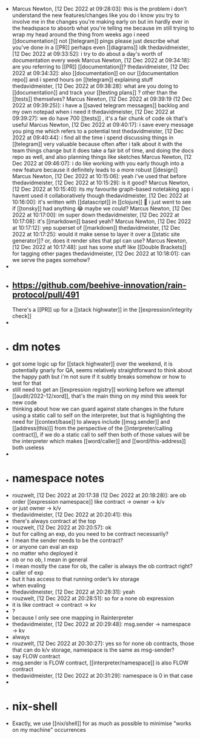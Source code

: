 - Marcus Newton, [12 Dec 2022 at 09:28:03]:
  this is the problem
  i don't understand the new features/changes like you do
  i know you try to involve me in the changes you're making early on but im hardly ever in the headspace to absorb what you're telling me
  because im still trying to wrap my head around the thing from weeks ago
  i need [[documentation]] 
  not [[telegram]] pings
  please just describe what you've done in a [[PR]]
  perhaps even [[diagrams]] idk
  thedavidmeister, [12 Dec 2022 at 09:33:52]:
  i try to do about a day's worth of documentation every week
  Marcus Newton, [12 Dec 2022 at 09:34:18]:
  are you referring to [[PR]] [[documentation]]?
  thedavidmeister, [12 Dec 2022 at 09:34:32]:
  also [[documentation]] on our [[documentation repo]]
  and i spend hours on [[telegram]] explaining stuff
  thedavidmeister, [12 Dec 2022 at 09:38:28]:
  what are you doing to [[documentation]] and track your [[testing plans]] ?
  other than the [[tests]] themselves?
  Marcus Newton, [12 Dec 2022 at 09:39:19 (12 Dec 2022 at 09:39:25)]:
  i have a [[saved telegram messages]] backlog and my own notepad when i need it
  thedavidmeister, [12 Dec 2022 at 09:39:27]:
  we do have 700 [[tests]] , it's a fair chunk of code
  ok that's useful
  Marcus Newton, [12 Dec 2022 at 09:40:17]:
  i save every message you ping me
  which refers to a potential test
  thedavidmeister, [12 Dec 2022 at 09:40:44]:
  i find all the time i spend discussing things in [[telegram]] very valuable because often after i talk about it with the team things change
  but it does take a fair bit of time, and doing the docs repo as well, and also planning things like sketches
  Marcus Newton, [12 Dec 2022 at 09:46:07]:
  i do like working with you early though
  into a new feature
  because it definitely leads to a more robust [[design]]
  Marcus Newton, [12 Dec 2022 at 10:15:06]:
  yeah i've used that before
  thedavidmeister, [12 Dec 2022 at 10:15:29]:
  is it good?
  Marcus Newton, [12 Dec 2022 at 10:15:40]:
  its my favourite graph-based notetaking app
  i havent used it collaboratively though
  thedavidmeister, [12 Dec 2022 at 10:16:00]:
  it's written with [[datascript]] in [[clojure]] 🙂
  i just went to see if [[tonsky]] had anything 😂
  maybe we could?
  Marcus Newton, [12 Dec 2022 at 10:17:00]:
  im super down
  thedavidmeister, [12 Dec 2022 at 10:17:08]:
  it's [[markdown]] based yeah?
  Marcus Newton, [12 Dec 2022 at 10:17:12]:
  yep
  superset of [[markdown]]
  thedavidmeister, [12 Dec 2022 at 10:17:25]:
  would it make sense to layer it over a [[static site generator]]?
  or, does it render sites that ppl can use?
  Marcus Newton, [12 Dec 2022 at 10:17:48]:
  just has some stuff like [[Double Brackets]] for tagging other pages
  thedavidmeister, [12 Dec 2022 at 10:18:01]:
  can we serve the pages somehow?
-
- ## https://github.com/beehive-innovation/rain-protocol/pull/491
  There's a [[PR]] up for a [[stack highwater]] in the [[expression/integrity check]]
-
- # dm notes
- got some logic up for [[stack highwater]] over the weekend, it is potentially gnarly for QA, seems relatively straightforward to think about the happy path but i'm not sure if it subtly breaks somehow or how to test for that
- still need to get an [[expression registry]] working before we attempt [[audit/2022-12/xord]], that's the main thing on my mind this week for new code
- thinking about how we can guard against state changes in the future using a static call to self on the interpreter, but that is highlighting the need for [[context/base]] to always include [[msg.sender]] and [[address(this)]] from the perspective of the [[interpreter/calling contract]], if we do a static call to self then both of those values will be the interpreter which makes [[word/caller]] and [[word/this-address]] both useless
-
- # namespace notes
- rouzwelt, [12 Dec 2022 at 20:17:38 (12 Dec 2022 at 20:18:28)]:
  are ob order [[expression namespace]] like contract -> owner -> k/v
- or just owner -> k/v
- thedavidmeister, [12 Dec 2022 at 20:20:41]:
  this
- there's always contract at the top
- rouzwelt, [12 Dec 2022 at 20:20:57]:
  ok
- but for calling an exp, do you need to be contract necessarily?
- I mean the sender needs to be the contract?
- or anyone can eval an exp
- no matter who deployed it
- ob or no ob, I mean in general
- I mean mostly the case for ob, the caller is always the ob contract right?
- caller of exp
- but it has access to that running order’s kv storage
- when evaling
- thedavidmeister, [12 Dec 2022 at 20:28:31]:
  yeah
- rouzwelt, [12 Dec 2022 at 20:28:51]:
  so for a none ob expression
- it is like contract -> contract -> kv
- ?
- because I only see one mapping in Rainterpreter
- thedavidmeister, [12 Dec 2022 at 20:29:48]:
  msg.sender -> namespace -> kv
- always
- rouzwelt, [12 Dec 2022 at 20:30:27]:
  yes so for none ob contracts, those that can do k/v storage, namespace is the same as msg-sender?
- say FLOW contract
- msg.sender is FLOW contract, [[interpreter/namespace]] is also FLOW contract
- thedavidmeister, [12 Dec 2022 at 20:31:29]:
  namespace is 0 in that case
-
- # nix-shell
- Exactly, we use [[nix/shell]] for as much as possible to minimise "works on my machine" occurrences
